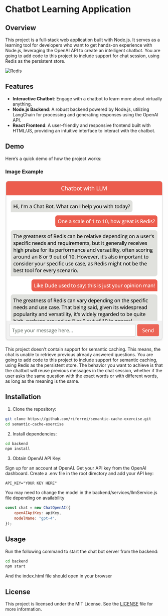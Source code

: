 # Chatbot Learning Application

## Overview

This project is a full-stack web application built with Node.js. It serves as a learning tool for developers who want to get hands-on experience with Node.js, leveraging the OpenAI API to create an intelligent chatbot. You are going to add code to this project to include support for chat session, using Redis as the persistent store.

![Redis](./images/redis-logo.png)

## Features

- **Interactive Chatbot**: Engage with a chatbot to learn more about virtually anything.
- **Node.js Backend**: A robust backend powered by Node.js, utilizing LangChain for processing and generating responses using the OpenAI API.
- **React Frontend**: A user-friendly and responsive frontend built with HTML/JS, providing an intuitive interface to interact with the chatbot.

## Demo

Here’s a quick demo of how the project works:

### Image Example

![Project Screenshot](./images/demo.png)

This project doesn't contain support for semantic caching. This means, the chat is unable to retrieve previous already answered questions. You are going to add code to this project to include support for semantic caching, using Redis as the persistent store. The behavior you want to achieve is that the chatbot will reuse previous messages in the chat session, whether if the user asks the same question with the exact words or with different words, as long as the meaning is the same.

## Installation

1. Clone the repository:

```bash
git clone https://github.com/riferrei/semantic-cache-exercise.git
cd semantic-cache-exercise
```

2. Install dependencies:

```bash
cd backend
npm install
```

3. Obtain OpenAI API Key:

Sign up for an account at OpenAI.
Get your API key from the OpenAI dashboard.
Create a .env file in the root directory and add your API key:

```dotenv
API_KEY="YOUR KEY HERE"
```

You may need to change the model in the backend/services/llmService.js file depending on availability
```javascript
const chat = new ChatOpenAI({
    openAIApiKey: apiKey,
    modelName: "gpt-4",
});
```

## Usage

Run the following command to start the chat bot server from the backend:
```bash
cd backend
npm start
```

And the index.html file should open in your browser

## License

This project is licensed under the MIT License. See the [LICENSE](LICENSE) file for more information.
